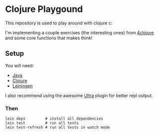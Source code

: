 # Clojure Playgound

This repository is used to play around with clojure c:

I'm implementing a couple exercises (the interesting ones) from [4clojure](http://www.4clojure.com/) and some core functions that makes think!

## Setup
You will need:

- [Java](https://java.com/en/download/)
- [Clojure](https://clojure.org/)
- [Leiningen](https://leiningen.org/)

I also recommend using the awesome [Ultra](https://github.com/venantius/ultra) plugin for better repl output.

### Then

```shell
lein deps         # install all dependencies
lein test         # run all tests
lein test-refresh # run all tests in watch mode
```
